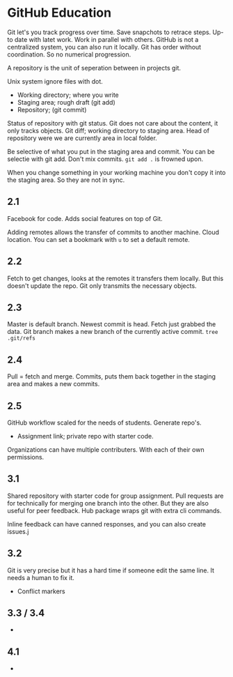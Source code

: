 # GitHub Education

Git let's you track progress over time. Save snapchots to retrace steps. Up-to date with latet work. Work in parallel with others. GitHub is not a centralized system, you can also run it locally. Git has order without coordination. So no numerical progression.

A repository is the unit of seperation between in projects git.

Unix system ignore files with dot.
* Working directory; where you write
* Staging area; rough draft (git add)
* Repository; (git commit)

Status of repository with git status.
Git does not care about the content, it only tracks objects.  Git diff; working directory to staging area. Head of repository were we are currently area in local folder. 

Be selective of what you put in the staging area and commit. You can be selectie with git add. Don't mix commits. `git add .` is frowned upon.

When you change something in your working machine you don't copy it into the staging area. So they are not in sync.

## 2.1
Facebook for code. Adds social features on top of Git.

Adding remotes allows the transfer of commits to another machine. Cloud location. You can set a bookmark with `u` to set a default remote.

## 2.2
Fetch to get changes, looks at the remotes it transfers them locally. But this doesn't update the repo. Git only transmits the necessary objects.

## 2.3
Master is default branch. Newest commit is head. Fetch just grabbed the data. Git branch makes a new branch of the currently active commit. `tree .git/refs`

## 2.4
Pull = fetch and merge. Commits, puts them back together in the staging area and makes a new commits.

## 2.5
GitHub workflow scaled for the needs of students. Generate repo's.
* Assignment link; private repo with starter code.

Organizations can have multiple contributers. With each of their own permissions.

## 3.1 
Shared repository with starter code for group assignment.
Pull requests are for technically for merging one branch into the other. But they are also useful for peer feedback.
Hub package wraps git with extra cli commands.

Inline feedback can have canned responses, and you can also create issues.j

## 3.2
Git is very precise but it has a hard time if someone edit the same line. It needs a human to fix it.
* Conflict markers

## 3.3 / 3.4 
-

## 4.1
-